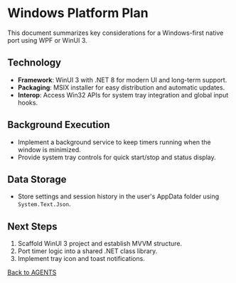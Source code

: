 # Windows Platform Plan

This document summarizes key considerations for a Windows-first native port using WPF or WinUI 3.

## Technology
- **Framework**: WinUI 3 with .NET 8 for modern UI and long-term support.
- **Packaging**: MSIX installer for easy distribution and automatic updates.
- **Interop**: Access Win32 APIs for system tray integration and global input hooks.

## Background Execution
- Implement a background service to keep timers running when the window is minimized.
- Provide system tray controls for quick start/stop and status display.

## Data Storage
- Store settings and session history in the user's AppData folder using `System.Text.Json`.

## Next Steps
1. Scaffold WinUI 3 project and establish MVVM structure.
2. Port timer logic into a shared .NET class library.
3. Implement tray icon and toast notifications.

[Back to AGENTS](../AGENTS.md)
